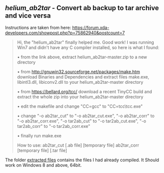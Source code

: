 ## *helium_ab2tar* - Convert ab backup to tar archive and vice versa ##


Instructions are taken from here: https://forum.xda-developers.com/showpost.php?p=75862940&postcount=7

> Hi, the "helium_ab2tar" finally helped me. Good work!
> I was running Win7 and didn't have any C compiler installed, so here is what I found:
>
> • from the link above, extract helium_ab2tar-master.zip to a new directory
>
> • from http://gnuwin32.sourceforge.net/packages/make.htm download Binaries and Dependencies and extract files make.exe, libintl3.dll, libiconv2.dll to your helium_ab2tar-master directory
>
> • from https://bellard.org/tcc/ download a recent TinyCC build and extract the whole zip into your helium_ab2tar-master directory
>
> • edit the makefile and change "CC=gcc" to "CC=tcc\tcc.exe"
>
> • change "-o ab2tar_cut" to "-o ab2tar_cut.exe", "-o ab2tar_corr" to "-o ab2tar_corr.exe", "-o tar2ab_cut" to "-o tar2ab_cut.exe", "-o tar2ab_corr" to "-o tar2ab_corr.exe"
>
> • finally run make.exe
> 
> How to use: 
> ab2tar_cut [.ab file] [temporary file] 
> ab2tar_corr [temporary file] [.tar file]

The folder [extracted files](https://github.com/eviabs/Android-Backup-and-Restore-Guide/tree/master/helium_ab2tar/extracted%20files) contains the files I had already compiled. 
It Should work on Windows 8 and above, 64bit.
